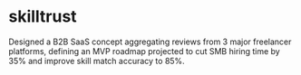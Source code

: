 # skilltrust
Designed a B2B SaaS concept aggregating reviews from 3 major freelancer platforms, defining an MVP roadmap projected to cut SMB hiring time by 35% and improve skill match accuracy to 85%.
